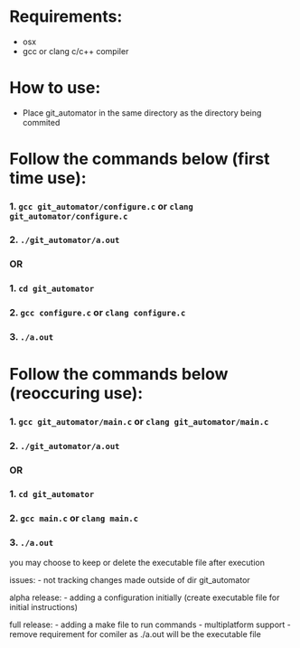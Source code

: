 # Requirements:
* osx
* gcc or clang c/c++ compiler

# How to use:
* Place git_automator in the same directory as the directory being commited

# Follow the commands below (first time use):
### 1. `gcc git_automator/configure.c` or `clang git_automator/configure.c`
### 2. `./git_automator/a.out`
###                          OR
### 1. `cd git_automator`
### 2. `gcc configure.c` or `clang configure.c`
### 3. `./a.out`


# Follow the commands below (reoccuring use): 
### 1. `gcc git_automator/main.c` or `clang git_automator/main.c`
### 2. `./git_automator/a.out`
###                          OR
### 1. `cd git_automator`
### 2. `gcc main.c` or `clang main.c`
### 3. `./a.out`

you may choose to keep or delete the executable file after execution

issues: 
    - not tracking changes made outside of dir git_automator

alpha release:
    - adding a configuration initially (create executable file for initial instructions)

full release:
    - adding a make file to run commands
    - multiplatform support
    - remove requirement for comiler as ./a.out will be the executable file